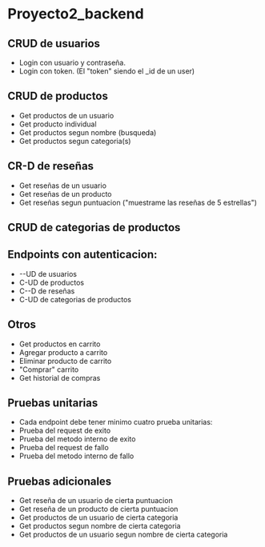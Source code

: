 # Proyecto2_backend
## CRUD de usuarios
 * Login con usuario y contraseña.
 * Login con token. (El "token" siendo el _id de un user)
## CRUD de productos
 * Get productos de un usuario
 * Get producto individual
 * Get productos segun nombre (busqueda)
 * Get productos segun categoria(s)
## CR-D de reseñas
 * Get reseñas de un usuario
 * Get reseñas de un producto
 * Get reseñas segun puntuacion ("muestrame las reseñas de 5 estrellas")
## CRUD de categorias de productos

## Endpoints con autenticacion:
* --UD de usuarios
* C-UD de productos
* C--D de reseñas
* C-UD de categorias de productos

## Otros
 * Get productos en carrito
 * Agregar producto a carrito
 * Eliminar producto de carrito
 * "Comprar" carrito
 * Get historial de compras

## Pruebas unitarias
  * Cada endpoint debe tener minimo cuatro prueba unitarias:
  * Prueba del request de exito
  * Prueba del metodo interno de exito
  * Prueba del request de fallo
  * Prueba del metodo interno de fallo
  
## Pruebas adicionales
 * Get reseña de un usuario de cierta puntuacion
 * Get reseña de un producto de cierta puntuacion
 * Get productos de un usuario de cierta categoria
 * Get productos segun nombre de cierta categoria
 * Get productos de un usuario segun nombre de cierta categoria
